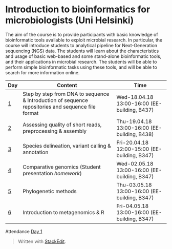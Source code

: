 ﻿# Introduction to bioinformatics for microbiologists (Uni Helsinki)
The aim of the course is to provide participants with basic knowledge of bioinformatic tools available to exploit microbial research. In particular, the course will introduce students to analytical pipeline for Next-Generation sequencing (NGS) data. The students will learn about the characteristics and usage of basic web-based and some stand-alone bioinformatic tools, and their applications in microbial research. The students will be able to perform simple bioinformatic tasks using these tools, and will be able to search for more information online.

| Day               |Content                          |Time                         |
|--------------------|-------------------------------|-----------------------------|
| [1](https://github.com/mirossilabcourses/IBM2019/blob/master/Github_IBM_Day1.md)  |Step by step from DNA to sequence & Introduction of sequence repositories and sequence file format|Wed-18.04.18 13:00-16:00 (EE-building, B437)|
| [2](https://github.com/mirossilabcourses/IBM2019/blob/master/Github_IBM_Day2.md)  |Assessing quality of short reads, preprocessing & assembly|Thu-19.04.18 13:00-16:00 (EE-building, B438)|
| [3]()  |Species delineation, variant calling & annotation|Fri-20.04.18 12:00-15:00 (EE-building, B347)|
| [4]()   |Comparative genomics (Student presentation *homework*)|Wed-02.05.18 13:00-16:00 (EE-building, B347)|
| [5]()   | Phylogenetic methods|Thu-03.05.18 13:00-16:00 (EE-building, B347)|
| [6]()   |Introduction to metagenomics & R|Fri-04.05.18 13:00-16:00 (EE-building, B347)|

Attendance [Day 1](https://ec.europa.eu/eusurvey/runner/fd6e921b-0544-2152-ecce-5b8496a89656)

> Written with [StackEdit](https://stackedit.io/).
